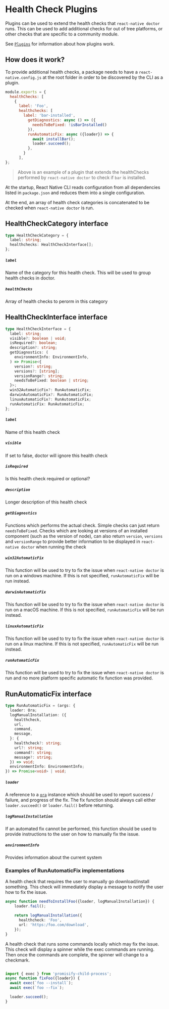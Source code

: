 # Health Check Plugins

Plugins can be used to extend the health checks that `react-native doctor` runs.  This can be used to add additional checks for out of tree platforms, or other checks that are specific to a community module.

See [`Plugins`](./plugins.md) for information about how plugins work.  


## How does it work?

To provide additional health checks, a package needs to have a `react-native.config.js` at the root folder in order to be discovered by the CLI as a plugin.

```js
module.exports = {
  healthChecks: [
    {
      label: 'Foo',
      healthchecks: [
        label: 'bar-installed',
          getDiagnostics: async () => ({
            needsToBeFixed: !isBarInstalled()
          }),
          runAutomaticFix: async ({loader}) => {
            await installBar();
            loader.succeed();
          },
        }
      ],
};
```

> Above is an example of a plugin that extends the healthChecks performed by `react-native doctor` to check if `bar` is installed.

At the startup, React Native CLI reads configuration from all dependencies listed in `package.json` and reduces them into a single configuration.

At the end, an array of health check categories is concatenated to be checked when `react-native doctor` is run.


## HealthCheckCategory interface

```ts
type HealthCheckCategory = {
  label: string;
  healthchecks: HealthCheckInterface[];
};
```

##### `label`

Name of the category for this health check. This will be used to group health checks in doctor.

##### `healthChecks`

Array of health checks to perorm in this category


## HealthCheckInterface interface

```ts
type HealthCheckInterface = {
  label: string;
  visible?: boolean | void;
  isRequired?: boolean;
  description?: string;
  getDiagnostics: (
    environmentInfo: EnvironmentInfo,
  ) => Promise<{
    version?: string;
    versions?: [string];
    versionRange?: string;
    needsToBeFixed: boolean | string;
  }>;
  win32AutomaticFix?: RunAutomaticFix;
  darwinAutomaticFix?: RunAutomaticFix;
  linuxAutomaticFix?: RunAutomaticFix;
  runAutomaticFix: RunAutomaticFix;
};
```

##### `label`

Name of this health check

##### `visible`

If set to false, doctor will ignore this health check

##### `isRequired`

Is this health check required or optional?

##### `description`

Longer description of this health check


##### `getDiagnostics`

Functions which performs the actual check.  Simple checks can just return `needsToBeFixed`.  Checks which are looking at versions of an installed component (such as the version of node), can also return `version`, `versions` and `versionRange` to provide better information to be displayed in `react-native doctor` when running the check

##### `win32AutomaticFix`

This function will be used to try to fix the issue when `react-native doctor` is run on a windows machine. If this is not specified, `runAutomaticFix` will be run instead.

##### `darwinAutomaticFix`

This function will be used to try to fix the issue when `react-native doctor` is run on a macOS machine. If this is not specified, `runAutomaticFix` will be run instead.

##### `linuxAutomaticFix`

This function will be used to try to fix the issue when `react-native doctor` is run on a linux machine. If this is not specified, `runAutomaticFix` will be run instead.

##### `runAutomaticFix`

This function will be used to try to fix the issue when `react-native doctor` is run and no more platform specific automatic fix function was provided.


## RunAutomaticFix interface

```ts
type RunAutomaticFix = (args: {
  loader: Ora;
  logManualInstallation: ({
    healthcheck,
    url,
    command,
    message,
  }: {
    healthcheck?: string;
    url?: string;
    command?: string;
    message?: string;
  }) => void;
  environmentInfo: EnvironmentInfo;
}) => Promise<void> | void;
```

##### `loader`

A reference to a [`ora`](https://www.npmjs.com/package/ora) instance which should be used to report success / failure, and progress of the fix.  The fix function should always call either `loader.succeed()` or `loader.fail()` before returning.

##### `logManualInstallation`

If an automated fix cannot be performed, this function should be used to provide instructions to the user on how to manually fix the issue.

##### `environmentInfo`

Provides information about the current system


### Examples of RunAutomaticFix implementations

A health check that requires the user to manually go download/install something.  This check will immediately display a message to notify the user how to fix the issue.

```ts
async function needToInstallFoo({loader, logManualInstallation}) {
    loader.fail();

    return logManualInstallation({
      healthcheck: 'Foo',
      url: 'https:/foo.com/download',
    });
}
```

A health check that runs some commands locally which may fix the issue.  This check will display a spinner while the exec commands are running.  Then once the commands are complete, the spinner will change to a checkmark.

```ts

import { exec } from 'promisify-child-process';
async function fixFoo({loader}) {
  await exec(`foo --install`);
  await exec(`foo --fix`);

  loader.succeed();
}
